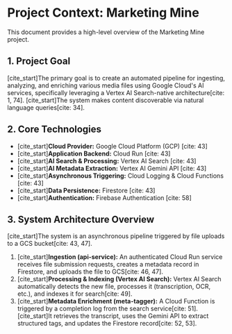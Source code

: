 # **Project Context: Marketing Mine**

This document provides a high-level overview of the Marketing Mine project.

## **1. Project Goal**

[cite_start]The primary goal is to create an automated pipeline for ingesting, analyzing, and enriching various media files using Google Cloud's AI services, specifically leveraging a Vertex AI Search-native architecture[cite: 1, 74]. [cite_start]The system makes content discoverable via natural language queries[cite: 34].

## **2. Core Technologies**

* [cite_start]**Cloud Provider:** Google Cloud Platform (GCP) [cite: 43]
* [cite_start]**Application Backend:** Cloud Run [cite: 43]
* [cite_start]**AI Search & Processing:** Vertex AI Search [cite: 43]
* [cite_start]**AI Metadata Extraction:** Vertex AI Gemini API [cite: 43]
* [cite_start]**Asynchronous Triggering:** Cloud Logging & Cloud Functions [cite: 43]
* [cite_start]**Data Persistence:** Firestore [cite: 43]
* [cite_start]**Authentication:** Firebase Authentication [cite: 58]

## **3. System Architecture Overview**

[cite_start]The system is an asynchronous pipeline triggered by file uploads to a GCS bucket[cite: 43, 47].

1.  [cite_start]**Ingestion (api-service):** An authenticated Cloud Run service receives file submission requests, creates a metadata record in Firestore, and uploads the file to GCS[cite: 46, 47].
2.  [cite_start]**Processing & Indexing (Vertex AI Search):** Vertex AI Search automatically detects the new file, processes it (transcription, OCR, etc.), and indexes it for search[cite: 49].
3.  [cite_start]**Metadata Enrichment (meta-tagger):** A Cloud Function is triggered by a completion log from the search service[cite: 51]. [cite_start]It retrieves the transcript, uses the Gemini API to extract structured tags, and updates the Firestore record[cite: 52, 53].
